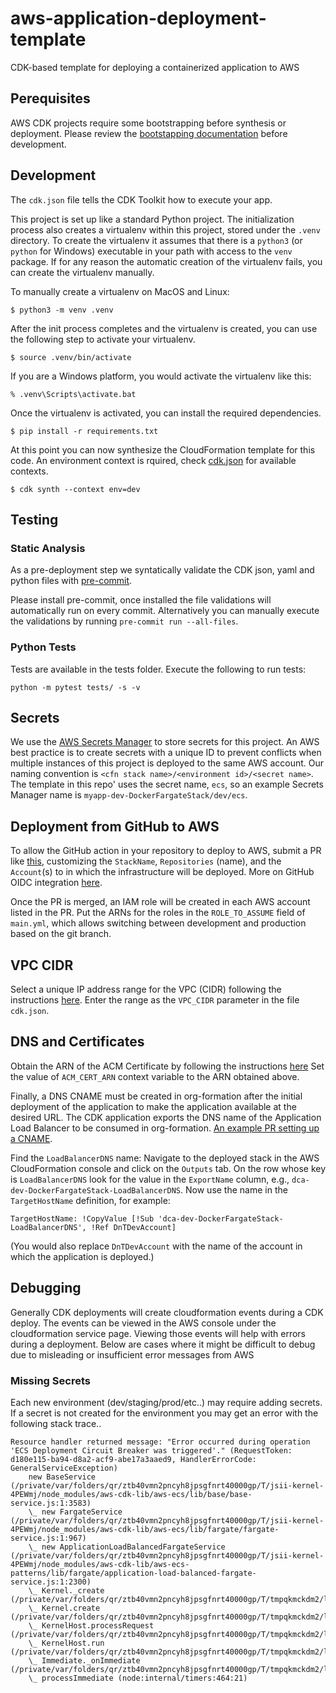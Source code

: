 # aws-application-deployment-template

CDK-based template for deploying a containerized application to AWS

## Perequisites

AWS CDK projects require some bootstrapping before synthesis or deployment.
Please review the [bootstapping documentation](https://docs.aws.amazon.com/cdk/v2/guide/getting_started.html#getting_started_bootstrap)
before development.

## Development

The `cdk.json` file tells the CDK Toolkit how to execute your app.

This project is set up like a standard Python project.  The initialization
process also creates a virtualenv within this project, stored under the `.venv`
directory.  To create the virtualenv it assumes that there is a `python3`
(or `python` for Windows) executable in your path with access to the `venv`
package. If for any reason the automatic creation of the virtualenv fails,
you can create the virtualenv manually.

To manually create a virtualenv on MacOS and Linux:

```
$ python3 -m venv .venv
```

After the init process completes and the virtualenv is created, you can use the following
step to activate your virtualenv.

```
$ source .venv/bin/activate
```

If you are a Windows platform, you would activate the virtualenv like this:

```
% .venv\Scripts\activate.bat
```

Once the virtualenv is activated, you can install the required dependencies.

```
$ pip install -r requirements.txt
```

At this point you can now synthesize the CloudFormation template for this code.
An environment context is rquired, check [cdk.json](cdk.json) for available contexts.

```
$ cdk synth --context env=dev
```

## Testing

### Static Analysis
As a pre-deployment step we syntatically validate the CDK json, yaml and
python files with [pre-commit](https://pre-commit.com).

Please install pre-commit, once installed the file validations will
automatically run on every commit.  Alternatively you can manually
execute the validations by running `pre-commit run --all-files`.

### Python Tests
Tests are available in the tests folder. Execute the following to run tests:

```
python -m pytest tests/ -s -v
```

## Secrets

We use the [AWS Secrets Manager](https://docs.aws.amazon.com/secretsmanager/latest/userguide/intro.html)
to store secrets for this project.  An AWS best practice is to create secrets
with a unique ID to prevent conflicts when multiple instances of this project
is deployed to the same AWS account.  Our naming convention is
`<cfn stack name>/<environment id>/<secret name>`.  The template in this repo' uses
the secret name, `ecs`, so an example Secrets Manager name is `myapp-dev-DockerFargateStack/dev/ecs`.


## Deployment from GitHub to AWS

To allow the GitHub action in your repository to deploy to AWS, submit a
PR like [this](https://github.com/Sage-Bionetworks-IT/organizations-infra/pull/771/files),
customizing the `StackName`, `Repositories` (name), and the `Account`(s) to
in which the infrastructure will be deployed. More on GitHub OIDC integration
[here](https://github.com/Sage-Bionetworks-IT/organizations-infra/tree/master/org-formation/650-identity-providers).

Once the PR is merged, an IAM role will be created in each AWS account listed in the PR.
Put the ARNs for the roles in the `ROLE_TO_ASSUME` field of `main.yml`, which
allows switching between development and production based on the git branch.

## VPC CIDR

Select a unique IP address range for the VPC (CIDR) following the instructions
[here](https://sagebionetworks.jira.com/wiki/spaces/IT/pages/2850586648/Setup+AWS+VPC).
Enter the range as the `VPC_CIDR` parameter in the file `cdk.json`.


## DNS and Certificates

Obtain the ARN of the ACM Certificate by following the instructions
[here](https://sagebionetworks.jira.com/wiki/spaces/IT/pages/2859302913/Admin+Tasks+for+CDK+Applications)
Set the value of `ACM_CERT_ARN` context variable to the ARN obtained above.

Finally, a DNS CNAME must be created in org-formation after the initial
deployment of the application to make the application available at the desired
URL. The CDK application exports the DNS name of the Application Load Balancer
to be consumed in org-formation. [An example PR setting up a CNAME](https://github.com/Sage-Bionetworks-IT/organizations-infra/pull/739).

Find the `LoadBalancerDNS` name: Navigate to the deployed stack in the AWS CloudFormation
console and click on the `Outputs` tab.  On the row whose key is `LoadBalancerDNS` look for
the value in the `ExportName` column, e.g., `dca-dev-DockerFargateStack-LoadBalancerDNS`.
Now use the name in the `TargetHostName` definition, for example:

```
TargetHostName: !CopyValue [!Sub 'dca-dev-DockerFargateStack-LoadBalancerDNS', !Ref DnTDevAccount]
```

(You would also replace `DnTDevAccount` with the name of the account in which the application is deployed.)


## Debugging

Generally CDK deployments will create cloudformation events during a CDK deploy.
The events can be viewed in the AWS console under the cloudformation service page.
Viewing those events will help with errors during a deployment.  Below are cases
where it might be difficult to debug due to misleading or insufficient error
messages from AWS 

### Missing Secrets

Each new environment (dev/staging/prod/etc..) may require adding secrets.  If a
secret is not created for the environment you may get an error with the following
stack trace..
```
Resource handler returned message: "Error occurred during operation 'ECS Deployment Circuit Breaker was triggered'." (RequestToken: d180e115-ba94-d8a2-acf9-abe17a3aaed9, HandlerErrorCode: GeneralServiceException)
	new BaseService (/private/var/folders/qr/ztb40vmn2pncyh8jpsgfnrt40000gp/T/jsii-kernel-4PEWmj/node_modules/aws-cdk-lib/aws-ecs/lib/base/base-service.js:1:3583)
	\_ new FargateService (/private/var/folders/qr/ztb40vmn2pncyh8jpsgfnrt40000gp/T/jsii-kernel-4PEWmj/node_modules/aws-cdk-lib/aws-ecs/lib/fargate/fargate-service.js:1:967)
	\_ new ApplicationLoadBalancedFargateService (/private/var/folders/qr/ztb40vmn2pncyh8jpsgfnrt40000gp/T/jsii-kernel-4PEWmj/node_modules/aws-cdk-lib/aws-ecs-patterns/lib/fargate/application-load-balanced-fargate-service.js:1:2300)
	\_ Kernel._create (/private/var/folders/qr/ztb40vmn2pncyh8jpsgfnrt40000gp/T/tmpqkmckdm2/lib/program.js:9964:29)
	\_ Kernel.create (/private/var/folders/qr/ztb40vmn2pncyh8jpsgfnrt40000gp/T/tmpqkmckdm2/lib/program.js:9693:29)
	\_ KernelHost.processRequest (/private/var/folders/qr/ztb40vmn2pncyh8jpsgfnrt40000gp/T/tmpqkmckdm2/lib/program.js:11544:36)
	\_ KernelHost.run (/private/var/folders/qr/ztb40vmn2pncyh8jpsgfnrt40000gp/T/tmpqkmckdm2/lib/program.js:11504:22)
	\_ Immediate._onImmediate (/private/var/folders/qr/ztb40vmn2pncyh8jpsgfnrt40000gp/T/tmpqkmckdm2/lib/program.js:11505:46)
	\_ processImmediate (node:internal/timers:464:21)
```